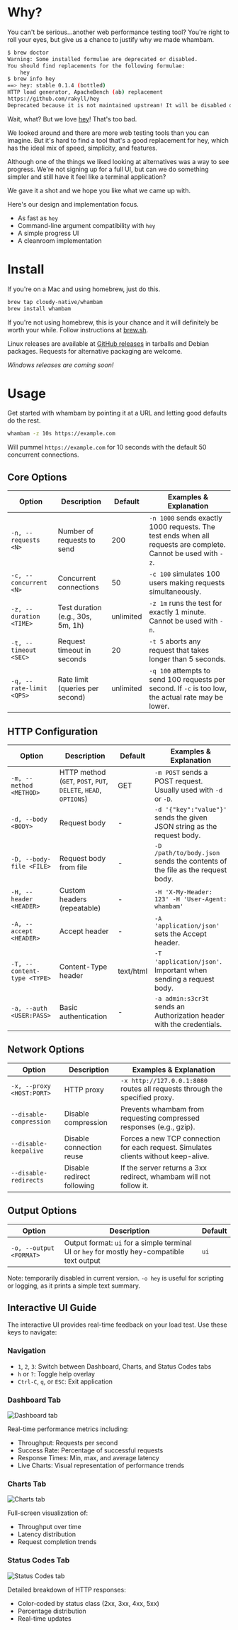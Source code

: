 # Why?

You can't be serious...another web performance testing tool? You're right to roll your eyes, but give us a chance to justify why we made whambam.

```bash
$ brew doctor
Warning: Some installed formulae are deprecated or disabled.
You should find replacements for the following formulae:
    hey
$ brew info hey
==> hey: stable 0.1.4 (bottled)
HTTP load generator, ApacheBench (ab) replacement
https://github.com/rakyll/hey
Deprecated because it is not maintained upstream! It will be disabled on 2026-01-12.
```

Wait, what? But we love [hey](https://github.com/rakyll/hey)! That's too bad.

We looked around and there are more web testing tools than you can imagine. But it's hard to find a tool that's a good replacement for hey, which has the ideal mix of speed, simplicity, and features.

Although one of the things we liked looking at alternatives was a way to see progress. We're not signing up for a full UI, but can we do something simpler and still have it feel like a terminal application?

We gave it a shot and we hope you like what we came up with.

Here's our design and implementation focus.

- As fast as `hey`
- Command-line argument compatibility with `hey`
- A simple progress UI
- A cleanroom implementation

# Install

If you're on a Mac and using homebrew, just do this.

```bash
brew tap cloudy-native/whambam
brew install whambam
```

If you're not using homebrew, this is your chance and it will definitely be worth your while. Follow instructions at [brew.sh](https://brew.sh).

Linux releases are available at [GitHub releases](https://github.com/cloudy-native/whambam.dev/releases) in tarballs and Debian packages. Requests for alternative packaging are welcome.

_Windows releases are coming soon!_

# Usage

Get started with whambam by pointing it at a URL and letting good defaults do the rest.

```bash
whambam -z 10s https://example.com
```

Will pummel `https://example.com` for 10 seconds with the default 50 concurrent connections.

## Core Options

| Option                     | Description                          | Default   | Examples & Explanation                                                                 |
|----------------------------|--------------------------------------|-----------|-----------------------------------------------------------------------------------------|
| `-n, --requests <N>`       | Number of requests to send           | 200       | `-n 1000` sends exactly 1000 requests. The test ends when all requests are complete. Cannot be used with `-z`. |
| `-c, --concurrent <N>`     | Concurrent connections               | 50        | `-c 100` simulates 100 users making requests simultaneously.                            |
| `-z, --duration <TIME>`    | Test duration (e.g., 30s, 5m, 1h)    | unlimited | `-z 1m` runs the test for exactly 1 minute. Cannot be used with `-n`.                  |
| `-t, --timeout <SEC>`      | Request timeout in seconds           | 20        | `-t 5` aborts any request that takes longer than 5 seconds.                            |
| `-q, --rate-limit <QPS>`   | Rate limit (queries per second)      | unlimited | `-q 100` attempts to send 100 requests per second. If `-c` is too low, the actual rate may be lower. |

## HTTP Configuration

| Option                      | Description                                                                 | Default   | Examples & Explanation                                                                 |
|-----------------------------|-----------------------------------------------------------------------------|-----------|-----------------------------------------------------------------------------------------|
| `-m, --method <METHOD>`     | HTTP method (`GET`, `POST`, `PUT`, `DELETE`, `HEAD`, `OPTIONS`)            | GET       | `-m POST` sends a POST request. Usually used with `-d` or `-D`.                         |
| `-d, --body <BODY>`         | Request body                                                                | -         | `-d '{"key":"value"}'` sends the given JSON string as the request body.              |
| `-D, --body-file <FILE>`    | Request body from file                                                      | -         | `-D /path/to/body.json` sends the contents of the file as the request body.            |
| `-H, --header <HEADER>`     | Custom headers (repeatable)                                                 | -         | `-H 'X-My-Header: 123' -H 'User-Agent: whambam'`                                       |
| `-A, --accept <HEADER>`     | Accept header                                                               | -         | `-A 'application/json'` sets the Accept header.                                        |
| `-T, --content-type <TYPE>` | Content-Type header                                                         | text/html | `-T 'application/json'`. Important when sending a request body.                        |
| `-a, --auth <USER:PASS>`    | Basic authentication                                                        | -         | `-a admin:s3cr3t` sends an Authorization header with the credentials.                  |

## Network Options

| Option                        | Description                    | Examples & Explanation                                                          |
|-------------------------------|--------------------------------|----------------------------------------------------------------------------------|
| `-x, --proxy <HOST:PORT>`     | HTTP proxy                     | `-x http://127.0.0.1:8080` routes all requests through the specified proxy.     |
| `--disable-compression`       | Disable compression            | Prevents whambam from requesting compressed responses (e.g., gzip).             |
| `--disable-keepalive`         | Disable connection reuse       | Forces a new TCP connection for each request. Simulates clients without keep-alive. |
| `--disable-redirects`         | Disable redirect following     | If the server returns a 3xx redirect, whambam will not follow it.               |

## Output Options

| Option                    | Description                                                                                             | Default |
|---------------------------|---------------------------------------------------------------------------------------------------------|---------|
| `-o, --output <FORMAT>`   | Output format: `ui` for a simple terminal UI or `hey` for mostly hey-compatible text output            | `ui`    |

Note: temporarily disabled in current version. `-o hey` is useful for scripting or logging, as it prints a simple text summary.

## Interactive UI Guide

The interactive UI provides real-time feedback on your load test. Use these keys to navigate:

### Navigation

- `1`, `2`, `3`: Switch between Dashboard, Charts, and Status Codes tabs
- `h` or `?`: Toggle help overlay
- `Ctrl-C`, `q`, or `ESC`: Exit application

### Dashboard Tab

![Dashboard tab](/images/ui-tab-1.png)

Real-time performance metrics including:

- Throughput: Requests per second
- Success Rate: Percentage of successful requests
- Response Times: Min, max, and average latency
- Live Charts: Visual representation of performance trends

### Charts Tab

![Charts tab](/images/ui-tab-2.png)

Full-screen visualization of:

- Throughput over time
- Latency distribution
- Request completion trends

### Status Codes Tab

![Status Codes tab](/images/ui-tab-3.png)

Detailed breakdown of HTTP responses:

- Color-coded by status class (2xx, 3xx, 4xx, 5xx)
- Percentage distribution
- Real-time updates
